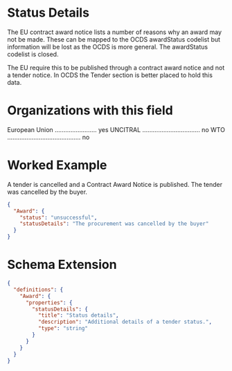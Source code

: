 Status Details
===============
The EU contract award notice lists a number of reasons why an award may not be made. These can be mapped to the OCDS awardStatus codelist but information will be lost as the OCDS is more general. The awardStatus codelist is closed.

The EU require this to be published through a contract award notice and not a tender notice. In OCDS the Tender section is better placed to hold this data.

Organizations with this field
===============

European Union ........................ yes
UNCITRAL ................................. no
WTO .......................................... no

Worked Example
==============
A tender is cancelled and a Contract Award Notice is published. The tender was cancelled by the buyer. 

```json
{
  "Award": {
	"status": "unsuccessful",
	"statusDetails": "The procurement was cancelled by the buyer"
  }
}
```	

Schema Extension
=======
```json
{
  "definitions": {
    "Award": {
      "properties": {
        "statusDetails": {
          "title": "Status details",
          "description": "Additional details of a tender status.",
          "type": "string"
        }
      }
    }
  }
}
```